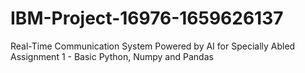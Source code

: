 # IBM-Project-16976-1659626137
Real-Time Communication System Powered by AI for Specially Abled
Assignment 1 - Basic Python, Numpy and Pandas
